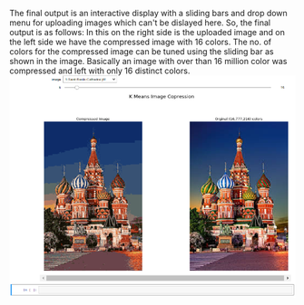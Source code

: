 The final output is an interactive display with a sliding bars and drop down menu for uploading images which can't be dislayed here.
So, the final output is as follows: 
In this on the right side is the uploaded image and on the left side we have the compressed image with 16 colors. The no. of colors for the compressed image can be 
tuned using the sliding bar as shown in the image. Basically an image with over than 16 million color was compressed and left with only 16 distinct colors.
<img src='https://github.com/kushagras71/mini_projects/blob/master/Image_Compression_using_Keras/images/Screenshot%202020-06-21%2022.24.35.png'>
